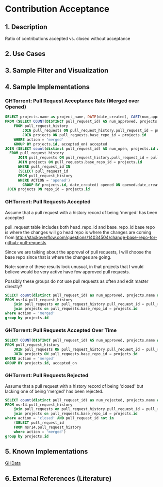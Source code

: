 # Contribution Acceptance

## 1. Description
Ratio of contributions accepted vs. closed without acceptance

## 2. Use Cases

## 3. Sample Filter and Visualization

## 4. Sample Implementations

### GHTorrent: Pull Request Acceptance Rate (Merged over Opened)

```SQL
SELECT projects.name as project_name, DATE(date_created), CAST(num_approved AS DECIMAL)/CAST(num_open AS DECIMAL) AS approved_over_opened
FROM (SELECT COUNT(DISTINCT pull_request_id) AS num_approved, projects.name AS project_name, DATE(pull_request_history.created_at) AS accepted_on
    FROM pull_request_history
        JOIN pull_requests ON pull_request_history.pull_request_id = pull_requests.id
        JOIN projects ON pull_requests.base_repo_id = projects.id
    WHERE action = 'merged'
    GROUP BY projects.id, accepted_on) accepted
JOIN (SELECT count(distinct pull_request_id) AS num_open, projects.id as repo_id, DATE(pull_request_history.created_at) AS date_created
  FROM pull_request_history
      JOIN pull_requests ON pull_request_history.pull_request_id = pull_requests.id
      JOIN projects ON pull_requests.base_repo_id = projects.id
      WHERE pull_request_id IN
      (SELECT pull_request_id
      FROM pull_request_history
      WHERE ACTION = 'opened')
        GROUP BY projects.id, date_created) opened ON opened.date_created = accepted.accepted_on
 JOIN projects ON repo_id = projects.id
```

### GHTorrent: Pull Requests Accepted

Assume that a pull request with a history record of being 'merged' has been accepted

pull_request table includes both head_repo_id and base_repo_id
base repo is where the changes will go
head repo is where the changes are coming from
http://stackoverflow.com/questions/14034504/change-base-repo-for-github-pull-requests

Since we are talking about the approval of pull requests, I will choose the base repo since that is where the changes are going.

Note: some of these results look unusual, in that projects that I would believe would be very active have few approved pull requests.

Possibly these groups do not use pull requests as often and edit master directly?

```SQL
SELECT count(distinct pull_request_id) as num_approved, projects.name as project_name, projects.url as url
FROM msr14.pull_request_history
	join pull_requests on pull_request_history.pull_request_id = pull_requests.id
	join projects on pull_requests.base_repo_id = projects.id
where action = 'merged'
group by projects.id
```

### GHTorrent: Pull Requests Accepted Over Time
```SQL
SELECT COUNT(DISTINCT pull_request_id) AS num_approved, projects.name AS project_name, DATE(pull_request_history.created_at) AS accepted_on
FROM pull_request_history
    JOIN pull_requests ON pull_request_history.pull_request_id = pull_requests.id
    JOIN projects ON pull_requests.base_repo_id = projects.id
WHERE action = 'merged'
GROUP BY projects.id, accepted_on
```


### GHTorrent: Pull Requests Rejected

Assume that a pull request with a history record of being 'closed' but lacking one of being 'merged' has been rejected.

```SQL
SELECT count(distinct pull_request_id) as num_rejected, projects.name as project_name, projects.url as url
FROM msr14.pull_request_history
	join pull_requests on pull_request_history.pull_request_id = pull_requests.id
	join projects on pull_requests.base_repo_id = projects.id
where action = 'closed' AND pull_request_id not in
	(SELECT pull_request_id
	FROM msr14.pull_request_history
	where action = 'merged')
group by projects.id
```

## 5. Known Implementations

[GHData](https://github.com/OSSHealth/augur)

## 6. External References (Literature)
